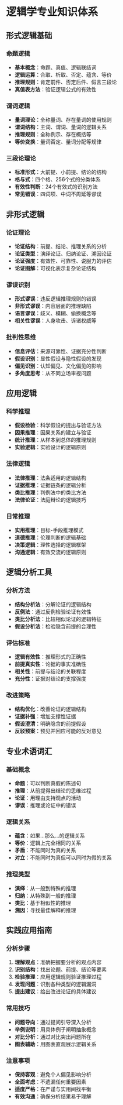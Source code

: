 # 逻辑学专业知识体系

## 形式逻辑基础

### 命题逻辑
- **基本概念**：命题、真值、逻辑联结词
- **逻辑运算**：合取、析取、否定、蕴含、等价
- **推理规则**：肯定前件、否定后件、假言三段论
- **真值表方法**：验证逻辑公式的有效性

### 谓词逻辑
- **量词理论**：全称量词、存在量词的使用规则
- **谓词结构**：主词、谓词、量词的逻辑关系
- **推理规则**：全称例示、存在概括等
- **等价变换**：量词否定、量词分配等规律

### 三段论理论
- **标准形式**：大前提、小前提、结论的结构
- **格与式**：四个格、256个式的分类体系
- **有效性判断**：24个有效式的识别方法
- **常见错误**：四词项、中词不周延等谬误

## 非形式逻辑

### 论证理论
- **论证结构**：前提、结论、推理关系的分析
- **论证类型**：演绎论证、归纳论证、溯因论证
- **论证强度**：有效性、可靠性、说服力的评估
- **论证图解**：可视化表示复杂论证结构

### 谬误识别
- **形式谬误**：违反逻辑推理规则的错误
- **非形式谬误**：内容层面的推理缺陷
- **语言谬误**：歧义、模糊、偷换概念等
- **相关性谬误**：人身攻击、诉诸权威等

### 批判性思维
- **信息评估**：来源可靠性、证据充分性判断
- **假设识别**：显性假设与隐性假设的发现
- **偏见识别**：认知偏见、文化偏见的影响
- **多角度思考**：从不同立场审视问题

## 应用逻辑

### 科学推理
- **假设检验**：科学假设的提出与验证方法
- **因果推理**：因果关系的建立与验证
- **统计推理**：从样本到总体的推理规则
- **实验逻辑**：实验设计的逻辑原则

### 法律逻辑
- **法律推理**：法条适用的逻辑结构
- **证据推理**：证据链条的逻辑分析
- **类比推理**：判例法中的类比方法
- **法律论证**：法庭辩论的逻辑技巧

### 日常推理
- **实用推理**：目标-手段推理模式
- **道德推理**：伦理判断的逻辑基础
- **决策逻辑**：理性选择的逻辑框架
- **沟通逻辑**：有效交流的逻辑原则

## 逻辑分析工具

### 分析方法
- **结构分析法**：分解论证的逻辑结构
- **反例法**：通过反例检验论证有效性
- **类比分析法**：比较相似论证的逻辑特征
- **假设分析法**：检验隐含前提的合理性

### 评估标准
- **逻辑有效性**：推理形式的正确性
- **前提真实性**：论据的事实准确性
- **相关性**：前提与结论的关联程度
- **充分性**：证据对结论的支撑强度

### 改进策略
- **结构优化**：改善论证的逻辑结构
- **证据补强**：增加支撑性证据
- **假设澄清**：明确隐含的前提假设
- **反驳预案**：预见并回应可能的反对意见

## 专业术语词汇

### 基础概念
- **命题**：可以判断真假的陈述句
- **推理**：从前提得出结论的思维过程
- **论证**：用理由支持观点的活动
- **谬误**：推理或论证中的错误

### 逻辑关系
- **蕴含**：如果...那么...的逻辑关系
- **等价**：逻辑上完全相同的关系
- **矛盾**：不能同时为真的关系
- **对立**：不能同时为真但可以同时为假的关系

### 推理类型
- **演绎**：从一般到特殊的推理
- **归纳**：从特殊到一般的推理
- **类比**：基于相似性的推理
- **溯因**：寻找最佳解释的推理

## 实践应用指南

### 分析步骤
1. **理解观点**：准确把握要分析的观点内容
2. **识别结构**：找出论题、前提、结论等要素
3. **检验推理**：应用逻辑规则验证推理过程
4. **发现问题**：识别各种类型的逻辑漏洞
5. **提出建议**：给出改进论证的具体建议

### 常用技巧
- **问题导向**：通过提问引导深入分析
- **举例说明**：用具体例子阐明抽象概念
- **对比分析**：通过对比突出问题所在
- **图表辅助**：用图表直观展示逻辑关系

### 注意事项
- **保持客观**：避免个人偏见影响分析
- **全面考虑**：不遗漏任何重要因素
- **适度严格**：在严谨与实用间找平衡
- **有效沟通**：确保分析结果易于理解